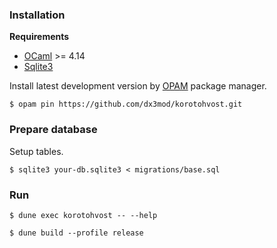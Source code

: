 ### Installation 

**Requirements**

- [OCaml] >= 4.14
- [Sqlite3]

Install latest development version by [OPAM] package manager.
```console
$ opam pin https://github.com/dx3mod/korotohvost.git 
```

### Prepare database

Setup tables.
```console
$ sqlite3 your-db.sqlite3 < migrations/base.sql
```

[OCaml]: https://ocaml.org/
[OPAM]: https://opam.ocaml.org/
[Sqlite3]: https://www.sqlite.org/

### Run 

```console
$ dune exec korotohvost -- --help
```

```console
$ dune build --profile release
```